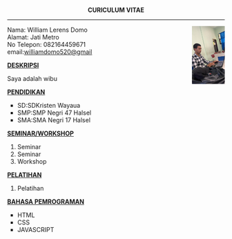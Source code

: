 <!DOCTYPE html>
<html lang="en">
<head>
    <meta charset="UTF-8">
    <meta name="viewport" content="width=device-width, initial-scale=1.0">
    <title>CV</title>
    <p><strong><center>CURICULUM VITAE</center></strong></p>
    <hr style="height: 1px; background-color: black;">
</head>
<body>
    <img src="william.jpg" width="15%" height="15%" align = right>
    <P>
        Nama: William Lerens Domo<br>
        Alamat: Jati Metro<br>
        No Telepon: 082164459671<br>
        email:<a href="email:williamdomo520@gmail">williamdomo520@gmail</a>
        </p>
        <p><strong><u>DESKRIPSI</u></strong></p>
        <p>Saya adalah wibu</p>
        <P><strong><u>PENDIDIKAN</u></strong></P>
            <ul type="square">
                <li>SD:SDKristen Wayaua</li>
                <li>SMP:SMP Negri 47 Halsel</li>
                <li>SMA:SMA Negri 17 Halsel</li>
            </ul>
        <p><strong><u>SEMINAR/WORKSHOP</u></strong></p>
        <ol type="1">
            <li>Seminar</li>
            <li>Seminar</li>
            <li>Workshop</li>
        </ol>
        <p><strong><u>PELATIHAN</u></strong></p>
        <ol type="1">
            <li>Pelatihan</li>
        </ol>
       <p><strong><u>BAHASA PEMROGRAMAN</u></strong></p>
       <ul type="square">
        <li>HTML</li>
        <li>CSS</li>
        <li>JAVASCRIPT</li>
       </ul>
    </body>
</html>
